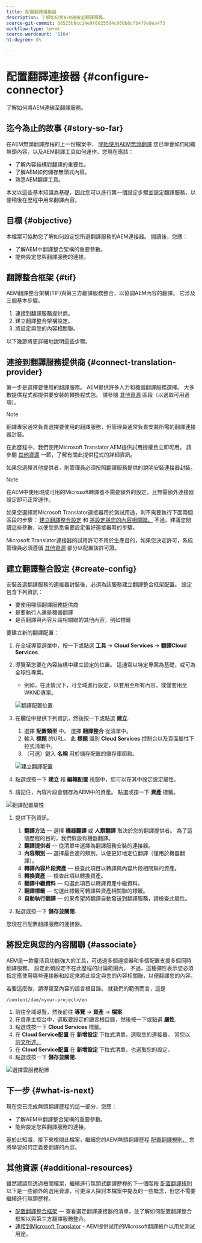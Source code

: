 ```yaml
---
title: 配置翻譯連接器
description: 了解如何將AEM連線至翻譯服務。
source-git-commit: 38525b6cc14e9f6025564c060b8cfb4f9e0ea473
workflow-type: tm+mt
source-wordcount: '1164'
ht-degree: 0%

---
```


# 配置翻譯連接器 {#configure-connector}

了解如何將AEM連線至翻譯服務。

## 迄今為止的故事 {#story-so-far}

在AEM無頭翻譯歷程的上一份檔案中， [開始使用AEM無頭翻譯](learn-about.md) 您已學會如何組織無頭內容，以及AEM翻譯工具如何運作，您現在應該：

* 了解內容結構對翻譯的重要性。
* 了解AEM如何儲存無頭式內容。
* 熟悉AEM翻譯工具。

本文以這些基本知識為基礎，因此您可以進行第一個設定步驟並設定翻譯服務，以便稍後在歷程中用來翻譯內容。

## 目標 {#objective}

本檔案可協助您了解如何設定您所選翻譯服務的AEM連接器。 閱讀後，您應：

* 了解AEM中翻譯整合架構的重要參數。
* 能夠設定您與翻譯服務的連接。

## 翻譯整合框架 {#tif}

AEM翻譯整合架構(TIF)與第三方翻譯服務整合，以協調AEM內容的翻譯。 它涉及三個基本步驟。

1. 連接到翻譯服務提供商。
1. 建立翻譯整合架構設定。
1. 將設定與您的內容相關聯。

以下幾節將更詳細地說明這些步驟。

## 連接到翻譯服務提供商 {#connect-translation-provider}

第一步是選擇要使用的翻譯服務。 AEM提供許多人力和機器翻譯服務選擇。 大多數提供程式都提供要安裝的轉換程式包。 請參閱 [其他資源](#additional-resources) 區段（以選取可用選項）。

>[!NOTE]
>
>翻譯專家通常負責選擇要使用的翻譯服務，但管理員通常負責安裝所需的翻譯連接器封裝。

在此歷程中，我們使用Microsoft Translator,AEM提供試用授權且立即可用。 請參閱 [其他資源](#additional-resources) 一節，了解有關此提供程式的詳細資訊。

如果您選擇其他提供者，則管理員必須按照翻譯服務提供的說明安裝連接器封裝。

>[!NOTE]
>
>在AEM中使用現成可用的Microsoft轉譯器不需要額外的設定，且無需額外連接器設定即可正常運作。
>
>如果您選擇將Microsoft Translator連接器用於測試用途，則不需要執行下面兩個區段的步驟： [建立翻譯整合設定](#create-config) 和 [將設定與您的內容相關聯。](#associate) 不過，建議您閱讀這些參數，以便您熟悉需要設定偏好連接器時的步驟。
>
>Microsoft Translator連接器的試用許可不用於生產目的，如果您決定許可，系統管理員必須遵循 [其他資源](#additional-resources) 部分以配置該許可證。

## 建立翻譯整合設定 {#create-config}

安裝首選翻譯服務的連接器封裝後，必須為該服務建立翻譯整合框架配置。 設定包含下列資訊：

* 要使用哪個翻譯服務提供商
* 是要執行人還是機器翻譯
* 是否翻譯與內容片段相關聯的其他內容，例如標籤

要建立新的翻譯配置：

1. 在全域導覽選單中，按一下或點選 **工具** -> **Cloud Services** -> **翻譯Cloud Services**.
1. 導覽至您要在內容結構中建立設定的位置。 這通常以特定專案為基礎，或可為全球性專案。
   * 例如，在此情況下，可全域進行設定，以套用至所有內容，或僅套用至WKND專案。

   ![翻譯配置位置](assets/translation-configuration-location.png)

1. 在欄位中提供下列資訊，然後按一下或點選 **建立**.
   1. 選擇 **配置類型** 中。 選擇 **翻譯整合** 從清單中。
   1. 輸入 **標題** 的URL。 此 **標題** 識別 **Cloud Services** 控制台以及頁面屬性下拉式清單中。
   1. （可選）鍵入 **名稱** 用於儲存配置的儲存庫節點。

   ![建立翻譯配置](assets/create-translation-configuration.png)

1. 點選或按一下 **建立** 和 **編輯配置** 視窗中，您可以在其中設定設定屬性。

1. 請記住，內容片段會儲存為AEM中的資產。 點選或按一下 **資產** 標籤。

![翻譯配置屬性](assets/translation-configuration.png)

1. 提供下列資訊。

   1. **翻譯方法**  — 選擇 **機器翻譯** 或 **人類翻譯** 取決於您的翻譯提供者。 為了這個歷程的目的，我們假設有機器翻譯。
   1. **翻譯提供者**  — 從清單中選擇為翻譯服務安裝的連接器。
   1. **內容類別**  — 選擇最合適的類別，以便更好地定位翻譯（僅用於機器翻譯）。
   1. **轉譯內容片段資產**  — 檢查此項目以轉譯與內容片段相關聯的資產。
   1. **轉換資產**  — 檢查此項以轉換資產。
   1. **翻譯中繼資料**  — 勾選此項目以轉譯資產中繼資料。
   1. **翻譯標籤**  — 勾選此標籤可轉譯與資產相關聯的標籤。
   1. **自動執行翻譯**  — 如果希望將翻譯自動發送到翻譯服務，請檢查此屬性。

1. 點選或按一下 **儲存並關閉**.

您現在已配置翻譯服務的連接器。

## 將設定與您的內容關聯 {#associate}

AEM是一款靈活且功能強大的工具，可透過多個連接器和多個配置支援多個同時翻譯服務。 設定此類設定不在此歷程的討論範圍內。 不過，這種彈性表示您必須指定應使用哪些連接器和設定來將此設定與您的內容相關聯，以便翻譯您的內容。

若要這麼做，請導覽至內容的語言根目錄。 就我們的範例而言，這是

```text
/content/dam/<your-project>/en
```

1. 前往全域導覽，然後前往 **導覽** -> **資產** -> **檔案**.
1. 在資產主控台中，選取要設定的語言根目錄，然後按一下或點選 **屬性**.
1. 點選或按一下 **Cloud Services** 標籤。
1. 在 **Cloud Service配置** 在 **新增設定** 下拉式清單，選取您的連接器。 當您以 [前文所述。](#connect-translation-provider)
1. 在 **Cloud Service配置** 在 **新增設定** 下拉式清單，也選取您的設定。
1. 點選或按一下 **儲存並關閉**.

![選擇雲服務配置](assets/select-cloud-service-configurations.png)

## 下一步 {#what-is-next}

現在您已完成無頭翻譯歷程的這一部分，您應：

* 了解AEM中翻譯整合架構的重要參數。
* 能夠設定您與翻譯服務的連接。

基於此知識，接下來檢閱此檔案，繼續您的AEM無頭翻譯歷程 [配置翻譯規則、](translation-rules.md) 您將學習如何定義要翻譯的內容。

## 其他資源 {#additional-resources}

雖然建議您透過檢閱檔案，繼續進行無頭式翻譯歷程的下一個階段 [配置翻譯規則](translation-rules.md) 以下是一些額外的選用資源，可更深入探討本檔案中提及的一些概念，但您不需要繼續進行無頭歷程。

* [配置翻譯整合框架](/help/sites-administering/tc-tic.md)  — 查看選定翻譯連接器的清單，並了解如何配置翻譯整合框架以與第三方翻譯服務整合。
* [連接到Microsoft Translator](/help/sites-administering/tc-msconf.md) - AEM提供試用的Microsoft翻譯帳戶以用於測試用途。
